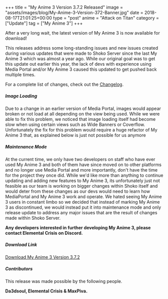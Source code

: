 +++
title = "My Anime 3 Version 3.7.2 Released"
image = "assets/images/blog/My-Anime-3-Version-372-Banner.jpg"
date = 2018-08-17T21:01:25+00:00
type = "post"
anime = "Attack on Titan"
category = ["Update"]
tag = ["My Anime 3"]
+++

After a very long wait, the latest version of My Anime 3 is now available for download!

This releases address some long-standing issues and new issues created during various updates that were made to Shoko Server since the last My Anime 3 which was almost a year ago. While our original goal was to get this update out earlier this year, the lack of devs with experience using Media Portal and/or My Anime 3 caused this updated to get pushed back multiple times. 

For a complete list of changes, check out the [Changelog](https://docs.shokoanime.com/changelog.html).

##### Image Loading

Due to a change in an earlier version of Media Portal, images would appear broken or not load at all depending on the view being used. While we were able to fix this problem, we noticed that image loading itself had become slow when using certain views such as Wide Banners or Coverflow. Unfortunately the fix for this problem would require a huge refactor of My Anime 3 that, as explained below is just not possible for us anymore

##### Maintenance Mode

At the current time, we only have two developers on staff who have ever used My Anime 3 and both of them have since moved on to other platforms and no longer use Media Portal and more importantly, don't have the time for the project they once did. While we'd like more than anything to continue updating and adding new features to My Anime 3, its unfortunately just not feasible as our team is working on bigger changes within Shoko itself and would deter from these changes as our devs would need to learn how MediaPortal and My Anime 3 work and operate. We hated seeing My Anime 3 users in constant limbo so we decided that instead of marking My Anime 3 as discontinued, we would instead put it into maintenance mode and only release update to address any major issues that are the result of changes made within Shoko Server.

**Any developers interested in further developing My Anime 3, please contact Elemental Crisis on Discord.**

##### Download Link

[Download My Anime 3 Version 3.7.2](https://shokoanime.com/downloads/)

##### Contributors

This release was made possible by the following people.

**Da3dsoul, Elemental Crisis & MaxPiva.**